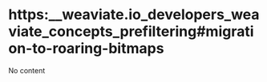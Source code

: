 # https:__weaviate.io_developers_weaviate_concepts_prefiltering#migration-to-roaring-bitmaps
No content